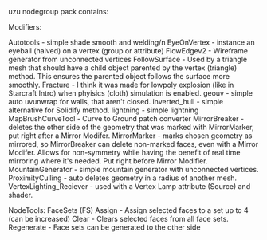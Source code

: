 uzu nodegroup pack contains:

Modifiers:

  Autotools - simple shade smooth and welding/n
  EyeOnVertex - instance an eyeball (halved) on a vertex (group or attribute)
  FlowEdgev2 - Wireframe generator from unconnected vertices
  FollowSurface - Used by a triangle mesh that should have a child object parented by the vertex (triangle) method. This ensures the parented object follows the surface more smoothly.
  Fracture - I think it was made for lowpoly explosion (like in Starcraft Intro) when phyisics (cloth) simulation is enabled.
  geouv - simple auto uvunwrap for walls, that aren't closed.
  inverted_hull - simple alternative for Solidify method.
  lightning - simple lightning
  MapBrushCurveTool - Curve to Ground patch converter
  MirrorBreaker - deletes the other side of the geometry that was marked with MirrorMarker, put right after a Mirror Modifer.
  MirrorMarker - marks chosen geometry as mirrored, so MirrorBreaker can delete non-marked faces, even with a Mirror Modifer. Allows for non-symmetry while having the benefit of real time mirroring where it's needed. Put right before Mirror Modifier.
  MountainGenerator - simple mountain generator with unconnected vertices.
  ProximityCulling - auto deletes geometry in a radius of another mesh. 
  VertexLighting_Reciever - used with a Vertex Lamp attribute (Source) and shader.

NodeTools:
  FaceSets (FS)
    Assign - Assign selected faces to a set up to 4 (can be increased)
    Clear - Clears selected faces from all face sets.
    Regenerate - Face sets can be generated to the other side
